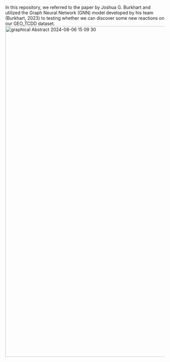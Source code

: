 In this repository, we referred to the paper by Joshua G. Burkhart and utilized the Graph Neural Network (GNN) model developed by his team (Burkhart, 2023) to testing whether we can discover some new reactions on our GEO_TCDD dataset.
<img width="1042" alt="graphical Abstract 2024-08-06 15 09 30" src="https://github.com/user-attachments/assets/dd950cfd-7304-443f-b419-2ab7ce7fc682">
